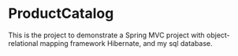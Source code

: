 # ProductCatalog
This is the project to demonstrate a Spring MVC project with object-relational mapping framework Hibernate, and my sql database.
